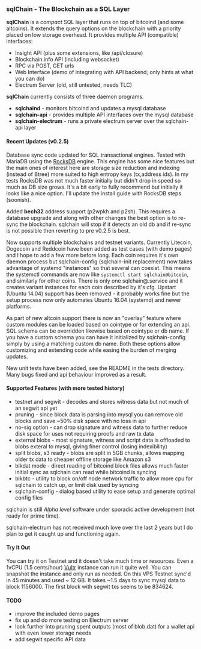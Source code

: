 ### sqlChain - The Blockchain as a SQL Layer

**sqlChain** is a *compact* SQL layer that runs on top of bitcoind (and some altcoins). It extends the query options on the blockchain with a priority placed on low storage overhead. It provides multiple API (compatible) interfaces:

- Insight API (plus some extensions, like /api/closure)
- Blockchain.info API (including websocket)
- RPC via POST, GET urls
- Web Interface (demo of integrating with API backend; only hints at what you can do)
- Electrum Server (old, still untested, needs TLC)

**sqlChain** currently consists of three daemon programs.

- **sqlchaind**             - monitors bitcoind and updates a mysql database
- **sqlchain-api**          - provides multiple API interfaces over the mysql database
- **sqlchain-electrum**     - runs a private electrum server over the sqlchain-api layer

#### Recent Updates (v0.2.5)

Database sync code updated for SQL transactional engines. Tested with MariaDB using the [RocksDB](https://en.wikipedia.org/wiki/MyRocks) engine. This engine has some nice features but the main ones of interest here are storage size reduction and indexing (instead of Btree) more suited to high entropy keys (tx,address ids). In my tests RocksDB was not much faster initially but didn't drop in speed so much as DB size grows. It's a bit early to fully recommend but initially it looks like a nice option. I'll update the install guide with RocksDB steps (soonish).

Added **bech32** address support (p2wpkh and p2sh). This requires a database upgrade and along with other changes the best option is to re-sync the blockchain. sqlchain will stop if it detects an old db and if re-sync is not possible then reverting to pre v0.2.5 is best.

Now supports multiple blockchains and testnet variants. Currently Litecoin, Dogecoin and Reddcoin have been added as test cases (with demo pages) and I hope to add a few more before long. Each coin requires it's own daemon process but sqlchain-config (sqlchain-init replacement) now takes advantage of systemd "instances" so that several can coexist. This means the systemctl commands are now like `systemctl start sqlchain@bitcoin`, and similarly for other coins. There is only one sqlchain@.service and it creates variant instances for each coin described by it's cfg. Upstart (Ubuntu 14.04) support has been removed - it probably works fine but the setup process now only automates Ubuntu 16.04 (systemd) and newer platforms.

As part of new altcoin support there is now an "overlay" feature where custom modules can be loaded based on cointype or for extending an api. SQL schema can be overridden likewise based on cointype or db name. If you have a custom schema you can have it initialized by sqlchain-config simply by using a matching custom db name. Both these options allow customizing and extending code while easing the burden of merging updates.

New unit tests have been added, see the README in the tests directory. Many bugs fixed and api behaviour improved as a result.

#### Supported Features (with more tested history)

- testnet and segwit - decodes and stores witness data but not much of an segwit api yet
- pruning - since block data is parsing into mysql you can remove old blocks and save ~50% disk space with no loss in api 
- no-sig option - can drop signature and witness data to further reduce disk space for uses not requiring proofs and raw tx data
- external blobs - most signature, witness and script data is offloaded to blobs exteral to mysql, giving finer control (losing indexibility)
- split blobs, s3 ready -  blobs are split in 5GB chunks, allows mapping older tx data to cheaper offline storage like Amazon s3
- blkdat mode - direct reading of bitcoind block files allows much faster initial sync as sqlchain can read while bitcoind is syncing
- blkbtc - utility to block on/off node network traffic to allow more cpu for sqlchain to catch up, or limit disk used by syncing
- sqlchain-config - dialog based utility to ease setup and generate optimal config files 

sqlchain is still *Alpha level* software under sporadic active development (not ready for prime time). 

sqlchain-electrum has not received much love over the last 2 years but I do plan to get it caught up and functioning again.

#### Try It Out

You can try it on Testnet and it doesn't take much time or resources. Even a 1vCPU (1.5 cents/hour) [Vultr](http://www.vultr.com/?ref=7087266) instance can run it quite well. You can snapshot the instance and only run as needed. On this VPS Testnet sync'd in 45 minutes and used ~ 12 GB. It takes ~1.5 days to sync mysql data to block 1156000. The first block with segwit txs seems to be 834624.

#### TODO

- improve the included demo pages
- fix up and do more testing on Electrum server  
- look further into pruning spent outputs (most of blob.dat) for a wallet api with even lower storage needs
- add segwit specific API data 




